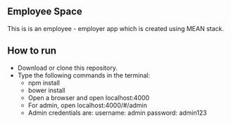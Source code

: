 ## Employee Space
This is is an employee - employer app which is created using MEAN stack.

## How to run
 - Download or clone this repository.
 - Type the following commands in the terminal:
	- npm install
	- bower install
	- Open a browser and open localhost:4000
	- For admin, open localhost:4000/#/admin
	- Admin credentials are:
			username: admin
			password: admin123